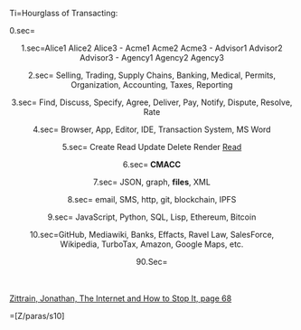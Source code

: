 Ti=Hourglass of Transacting:

0.sec=<center>

1.sec=Alice1 Alice2 Alice3 - Acme1  Acme2 Acme3 - Advisor1 Advisor2 Advisor3  - Agency1 Agency2 Agency3 
 
2.sec=   Selling, Trading, Supply Chains, Banking, Medical, Permits, Organization, Accounting, Taxes, Reporting

3.sec=                       Find, Discuss, Specify, Agree, Deliver, Pay, Notify, Dispute, Resolve, Rate

4.sec=                                                       Browser, App, Editor, IDE, Transaction System, MS Word

5.sec=                                                            Create Read Update Delete Render <a href="index.php?action=doc&file=S/About/Conference/Share_0.md">Read</a> 

6.sec=<span style="text-transform:uppercase"><b>             Cmacc                            </b></span>

7.sec=                                                                   JSON, graph, <b>files</b>, XML

8.sec=                                   email, SMS, http, git, blockchain, IPFS  

9.sec=                         JavaScript, Python, SQL, Lisp, Ethereum, Bitcoin

10.sec=GitHub, Mediawiki, Banks, Effacts, Ravel Law, SalesForce, Wikipedia, TurboTax, Amazon, Google Maps, etc.


90.Sec=</center><br><br><a href="https://books.google.fr/books?id=NiATs-C6nlQC&lpg=PP1&dq=isbn%3A0300145349&pg=PA68#v=onepage&q&f=false">Zittrain, Jonathan, The Internet and How to Stop It, page 68</a>
 
=[Z/paras/s10]